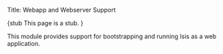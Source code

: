 Title: Webapp and Webserver Support

[//]: # (content copied to _user-guide_xxx)

{stub
This page is a stub.
}

This module provides support for bootstrapping and running Isis as a web application.
